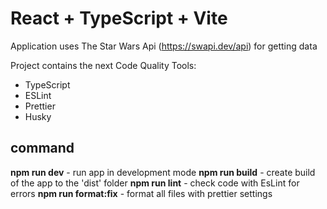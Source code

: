 # React + TypeScript + Vite

Application uses The Star Wars Api (https://swapi.dev/api) for getting data

Project contains the next Code Quality Tools:

- TypeScript
- ESLint
- Prettier
- Husky

## command

**npm run dev** - run app in development mode
**npm run build** - create build of the app to the 'dist' folder
**npm run lint** - check code with EsLint for errors
**npm run format:fix** - format all files with prettier settings

